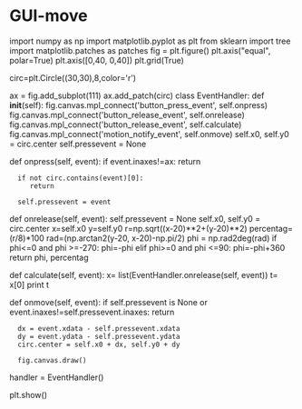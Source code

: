 # GUI-move
import numpy as np
import matplotlib.pyplot as plt
from sklearn import tree
import matplotlib.patches as patches
fig = plt.figure()
plt.axis("equal", polar=True)
plt.axis([0,40, 0,40])
plt.grid(True)

circ=plt.Circle((30,30),8,color='r')

ax = fig.add_subplot(111)
ax.add_patch(circ)
class EventHandler:
   def __init__(self):
       fig.canvas.mpl_connect('button_press_event', self.onpress)
       fig.canvas.mpl_connect('button_release_event', self.onrelease)
       fig.canvas.mpl_connect('button_release_event', self.calculate)
       fig.canvas.mpl_connect('motion_notify_event', self.onmove)
       self.x0, self.y0 = circ.center
       self.pressevent = None

   def onpress(self, event):
      if event.inaxes!=ax:
         return

      if not circ.contains(event)[0]:
         return

      self.pressevent = event

   def onrelease(self, event):
      self.pressevent = None
      self.x0, self.y0 = circ.center
      x=self.x0
      y=self.y0
      r=np.sqrt((x-20)**2+(y-20)**2)
      percentag= (r/8)*100
      rad=(np.arctan2(y-20, x-20)-np.pi/2)
      phi = np.rad2deg(rad)
      if phi<=0 and phi >=-270:
          phi=-phi
      elif  phi>=0 and phi <=90:
          phi=-phi+360
      return phi, percentag

   def calculate(self, event):
       x= list(EventHandler.onrelease(self, event))
       t= x[0]
       print t




   def onmove(self, event):
      if self.pressevent is None or event.inaxes!=self.pressevent.inaxes:
         return

      dx = event.xdata - self.pressevent.xdata
      dy = event.ydata - self.pressevent.ydata
      circ.center = self.x0 + dx, self.y0 + dy

      fig.canvas.draw()


handler = EventHandler()


plt.show()
